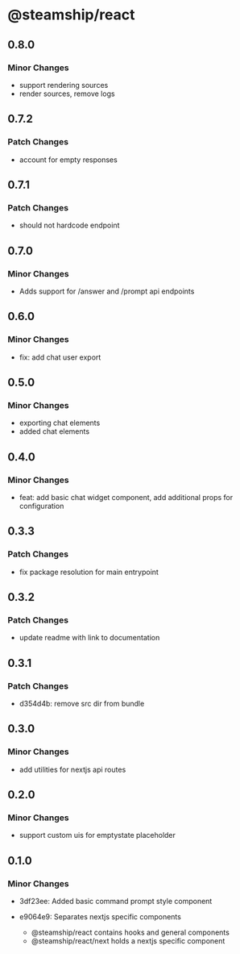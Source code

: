 # @steamship/react

## 0.8.0

### Minor Changes

- support rendering sources
- render sources, remove logs

## 0.7.2

### Patch Changes

- account for empty responses

## 0.7.1

### Patch Changes

- should not hardcode endpoint

## 0.7.0

### Minor Changes

- Adds support for /answer and /prompt api endpoints

## 0.6.0

### Minor Changes

- fix: add chat user export

## 0.5.0

### Minor Changes

- exporting chat elements
- added chat elements

## 0.4.0

### Minor Changes

- feat: add basic chat widget component, add additional props for configuration

## 0.3.3

### Patch Changes

- fix package resolution for main entrypoint

## 0.3.2

### Patch Changes

- update readme with link to documentation

## 0.3.1

### Patch Changes

- d354d4b: remove src dir from bundle

## 0.3.0

### Minor Changes

- add utilities for nextjs api routes

## 0.2.0

### Minor Changes

- support custom uis for emptystate placeholder

## 0.1.0

### Minor Changes

- 3df23ee: Added basic command prompt style component
- e9064e9: Separates nextjs specific components

  - @steamship/react contains hooks and general components
  - @steamship/react/next holds a nextjs specific component
